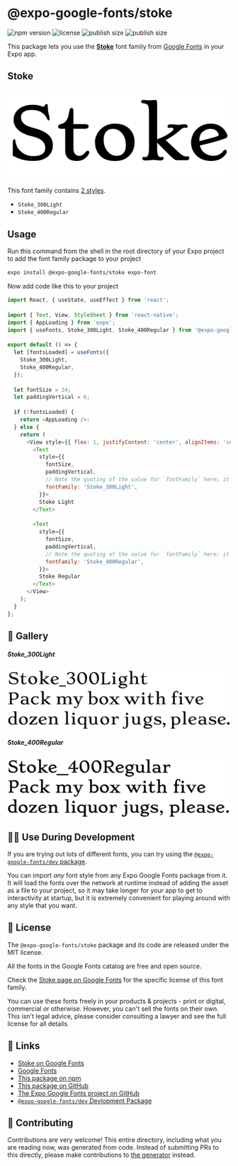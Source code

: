 # @expo-google-fonts/stoke

![npm version](https://flat.badgen.net/npm/v/@expo-google-fonts/stoke)
![license](https://flat.badgen.net/github/license/expo/google-fonts)
![publish size](https://flat.badgen.net/packagephobia/install/@expo-google-fonts/stoke)
![publish size](https://flat.badgen.net/packagephobia/publish/@expo-google-fonts/stoke)

This package lets you use the [**Stoke**](https://fonts.google.com/specimen/Stoke) font family from [Google Fonts](https://fonts.google.com/) in your Expo app.

## Stoke

![Stoke](./font-family.png)

This font family contains [2 styles](#-gallery).

- `Stoke_300Light`
- `Stoke_400Regular`

## Usage

Run this command from the shell in the root directory of your Expo project to add the font family package to your project
```sh
expo install @expo-google-fonts/stoke expo-font
```

Now add code like this to your project
```js
import React, { useState, useEffect } from 'react';

import { Text, View, StyleSheet } from 'react-native';
import { AppLoading } from 'expo';
import { useFonts, Stoke_300Light, Stoke_400Regular } from '@expo-google-fonts/stoke';

export default () => {
  let [fontsLoaded] = useFonts({
    Stoke_300Light,
    Stoke_400Regular,
  });

  let fontSize = 24;
  let paddingVertical = 6;

  if (!fontsLoaded) {
    return <AppLoading />;
  } else {
    return (
      <View style={{ flex: 1, justifyContent: 'center', alignItems: 'center' }}>
        <Text
          style={{
            fontSize,
            paddingVertical,
            // Note the quoting of the value for `fontFamily` here; it expects a string!
            fontFamily: 'Stoke_300Light',
          }}>
          Stoke Light
        </Text>

        <Text
          style={{
            fontSize,
            paddingVertical,
            // Note the quoting of the value for `fontFamily` here; it expects a string!
            fontFamily: 'Stoke_400Regular',
          }}>
          Stoke Regular
        </Text>
      </View>
    );
  }
};

```

## 🔡 Gallery

##### Stoke_300Light
![Stoke_300Light](./Stoke_300Light.ttf.png)

##### Stoke_400Regular
![Stoke_400Regular](./Stoke_400Regular.ttf.png)


## 👩‍💻 Use During Development

If you are trying out lots of different fonts, you can try using the [`@expo-google-fonts/dev` package](https://github.com/expo/google-fonts/tree/master/font-packages/dev#readme).

You can import *any* font style from any Expo Google Fonts package from it. It will load the fonts
over the network at runtime instead of adding the asset as a file to your project, so it may take longer
for your app to get to interactivity at startup, but it is extremely convenient
for playing around with any style that you want.

## 📖 License

The `@expo-google-fonts/stoke` package and its code are released under the MIT license.

All the fonts in the Google Fonts catalog are free and open source.

Check the [Stoke page on Google Fonts](https://fonts.google.com/specimen/Stoke) for the specific license of this font family.

You can use these fonts freely in your products & projects - print or digital, commercial or otherwise. However, you can't sell the fonts on their own. This isn't legal advice, please consider consulting a lawyer and see the full license for all details.

## 🔗 Links

- [Stoke on Google Fonts](https://fonts.google.com/specimen/Stoke)
- [Google Fonts](https://fonts.google.com/)
- [This package on npm](https://www.npmjs.com/package/@expo-google-fonts/stoke)
- [This package on GitHub](https://github.com/expo/google-fonts/tree/master/font-packages/stoke)
- [The Expo Google Fonts project on GitHub](https://github.com/expo/google-fonts)
- [`@expo-google-fonts/dev` Devlopment Package](https://github.com/expo/google-fonts/tree/master/font-packages/dev)

## 🤝 Contributing

Contributions are very welcome! This entire directory, including what you are reading now, was generated from code. Instead of submitting PRs to this directly, please make contributions to [the generator](https://github.com/expo/google-fonts/tree/master/packages/generator) instead.
